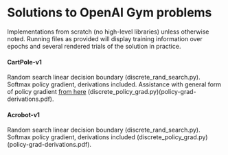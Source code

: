 # Solutions to OpenAI Gym problems
Implementations from scratch (no high-level libraries) unless otherwise noted. Running files as provided will display training information over epochs and several rendered trials of the solution in practice.
#### CartPole-v1
Random search linear decision boundary (discrete_rand_search.py).\
Softmax policy gradient, derivations included. Assistance with general form of policy gradient [from here](http://rll.berkeley.edu/deeprlcourse/f17docs/lecture_4_policy_gradient.pdf) (discrete_policy_grad.py)(policy-grad-derivations.pdf).

#### Acrobot-v1 
Random search linear decision boundary (discrete_rand_search.py).\
Softmax policy gradient, derivations included (discrete_policy_grad.py)(policy-grad-derivations.pdf). 



